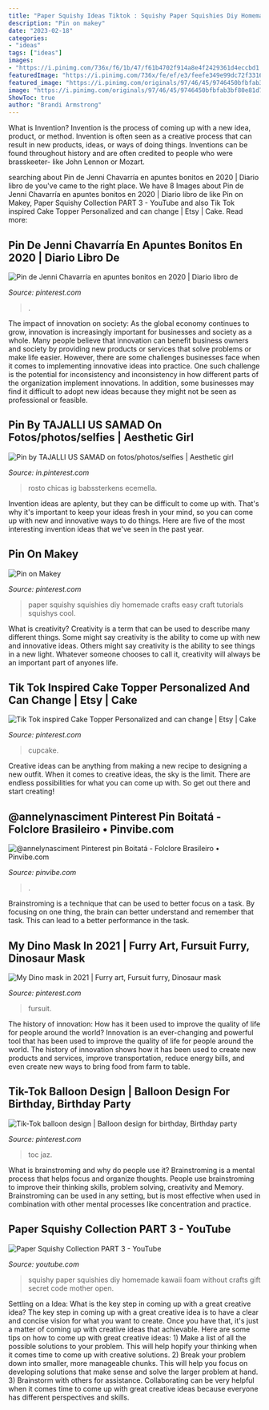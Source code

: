 ```yaml
---
title: "Paper Squishy Ideas Tiktok : Squishy Paper Squishies Diy Homemade Kawaii Foam Without Crafts Gift Secret Code Mother Open"
description: "Pin on makey"
date: "2023-02-18"
categories:
- "ideas"
tags: ["ideas"]
images:
- "https://i.pinimg.com/736x/f6/1b/47/f61b4702f914a8e4f2429361d4eccbd1.jpg"
featuredImage: "https://i.pinimg.com/736x/fe/ef/e3/feefe349e99dc72f33163ff843acf8ea.jpg"
featured_image: "https://i.pinimg.com/originals/97/46/45/9746450bfbfab3bf80e81d727c4ee73c.jpg"
image: "https://i.pinimg.com/originals/97/46/45/9746450bfbfab3bf80e81d727c4ee73c.jpg"
ShowToc: true
author: "Brandi Armstrong"
---
```



What is Invention?
Invention is the process of coming up with a new idea, product, or method. Invention is often seen as a creative process that can result in new products, ideas, or ways of doing things. Inventions can be found throughout history and are often credited to people who were brasskeeter- like John Lennon or Mozart.

	

		
searching about Pin de Jenni Chavarría en apuntes bonitos en 2020 | Diario libro de you've came to the right place. We have 8 Images about Pin de Jenni Chavarría en apuntes bonitos en 2020 | Diario libro de like Pin on Makey, Paper Squishy Collection PART 3 - YouTube and also Tik Tok inspired Cake Topper Personalized and can change | Etsy | Cake. Read more:
		
    
## Pin De Jenni Chavarría En Apuntes Bonitos En 2020 | Diario Libro De

<img loading=lazy src="https://i.pinimg.com/736x/fe/ef/e3/feefe349e99dc72f33163ff843acf8ea.jpg" onerror="this.onerror=null;this.src='https://tse2.mm.bing.net/th?id=OIP.9dRY3roIQxajepyqhdr77QHaNK&amp;pid=15.1';" alt="Pin de Jenni Chavarría en apuntes bonitos en 2020 | Diario libro de">

_Source: pinterest.com_

>. 

	

The impact of innovation on society:
As the global economy continues to grow, innovation is increasingly important for businesses and society as a whole. Many people believe that innovation can benefit business owners and society by providing new products or services that solve problems or make life easier. However, there are some challenges businesses face when it comes to implementing innovative ideas into practice. One such challenge is the potential for inconsistency and inconsistency in how different parts of the organization implement innovations. In addition, some businesses may find it difficult to adopt new ideas because they might not be seen as professional or feasible.

    
## Pin By TAJALLI US SAMAD On Fotos/photos/selfies | Aesthetic Girl

<img loading=lazy src="https://i.pinimg.com/736x/f6/1b/47/f61b4702f914a8e4f2429361d4eccbd1.jpg" onerror="this.onerror=null;this.src='https://tse4.mm.bing.net/th?id=OIP.pRQ0ILp63-fDcVU1ojl10gHaJ4&amp;pid=15.1';" alt="Pin by TAJALLI US SAMAD on fotos/photos/selfies | Aesthetic girl">

_Source: in.pinterest.com_

>rosto chicas ig babssterkens ecemella. 

	

Invention ideas are aplenty, but they can be difficult to come up with. That's why it's important to keep your ideas fresh in your mind, so you can come up with new and innovative ways to do things. Here are five of the most interesting invention ideas that we've seen in the past year.

    
## Pin On Makey

<img loading=lazy src="https://i.pinimg.com/736x/fc/0c/35/fc0c35dec7af240e2e7e39c3b3d17b37.jpg" onerror="this.onerror=null;this.src='https://tse2.mm.bing.net/th?id=OIP.UvlurTJLUlemnhXqOKdXBwHaL2&amp;pid=15.1';" alt="Pin on Makey">

_Source: pinterest.com_

>paper squishy squishies diy homemade crafts easy craft tutorials squishys cool. 

	

What is creativity?
Creativity is a term that can be used to describe many different things. Some might say creativity is the ability to come up with new and innovative ideas. Others might say creativity is the ability to see things in a new light. Whatever someone chooses to call it, creativity will always be an important part of anyones life.

    
## Tik Tok Inspired Cake Topper Personalized And Can Change | Etsy | Cake

<img loading=lazy src="https://i.pinimg.com/736x/65/74/6e/65746e0536aa3ea6eab42f66c556def7.jpg" onerror="this.onerror=null;this.src='https://tse1.mm.bing.net/th?id=OIP.vGe-W26lb7tl3SfkITsTywHaHa&amp;pid=15.1';" alt="Tik Tok inspired Cake Topper Personalized and can change | Etsy | Cake">

_Source: pinterest.com_

>cupcake. 

	

Creative ideas can be anything from making a new recipe to designing a new outfit. When it comes to creative ideas, the sky is the limit. There are endless possibilities for what you can come up with. So get out there and start creating!

    
## @annelynasciment Pinterest Pin Boitatá - Folclore Brasileiro • Pinvibe.com

<img loading=lazy src="https://i.pinimg.com/736x/18/de/29/18de293b7edba4f6198c8719c2e83e35.jpg" onerror="this.onerror=null;this.src='https://tse2.mm.bing.net/th?id=OIP.vXDN0lfnGDhbdnzQicI5jAAAAA&amp;pid=15.1';" alt="@annelynasciment Pinterest pin Boitatá - Folclore Brasileiro • Pinvibe.com">

_Source: pinvibe.com_

>. 

	

Brainstroming is a technique that can be used to better focus on a task. By focusing on one thing, the brain can better understand and remember that task. This can lead to a better performance in the task.

    
## My Dino Mask In 2021 | Furry Art, Fursuit Furry, Dinosaur Mask

<img loading=lazy src="https://i.pinimg.com/736x/10/f9/3e/10f93e3b3eb2d81860bcfcdbca33d2e0.jpg" onerror="this.onerror=null;this.src='https://tse1.mm.bing.net/th?id=OIP.2153u3imNOHgO8XhBKgOYwHaJ3&amp;pid=15.1';" alt="My Dino mask in 2021 | Furry art, Fursuit furry, Dinosaur mask">

_Source: pinterest.com_

>fursuit. 

	

The history of innovation: How has it been used to improve the quality of life for people around the world?
Innovation is an ever-changing and powerful tool that has been used to improve the quality of life for people around the world. The history of innovation shows how it has been used to create new products and services, improve transportation, reduce energy bills, and even create new ways to bring food from farm to table.

    
## Tik-Tok Balloon Design | Balloon Design For Birthday, Birthday Party

<img loading=lazy src="https://i.pinimg.com/originals/97/46/45/9746450bfbfab3bf80e81d727c4ee73c.jpg" onerror="this.onerror=null;this.src='https://tse1.mm.bing.net/th?id=OIP.1fetVzHBa1H-j3gN0P25NwHaKp&amp;pid=15.1';" alt="Tik-Tok balloon design | Balloon design for birthday, Birthday party">

_Source: pinterest.com_

>toc jaz. 

	

What is brainstroming and why do people use it?
Brainstroming is a mental process that helps focus and organize thoughts. People use brainstroming to improve their thinking skills, problem solving, creativity and Memory. Brainstroming can be used in any setting, but is most effective when used in combination with other mental processes like concentration and practice.

    
## Paper Squishy Collection PART 3 - YouTube

<img loading=lazy src="https://i.ytimg.com/vi/cfDfNKyBvPA/hqdefault.jpg" onerror="this.onerror=null;this.src='https://tse3.mm.bing.net/th?id=OIP.sh8jCvNKwdgEND0CprK1fAHaFj&amp;pid=15.1';" alt="Paper Squishy Collection PART 3 - YouTube">

_Source: youtube.com_

>squishy paper squishies diy homemade kawaii foam without crafts gift secret code mother open. 

	

Settling on a Idea: What is the key step in coming up with a great creative idea?
The key step in coming up with a great creative idea is to have a clear and concise vision for what you want to create. Once you have that, it's just a matter of coming up with creative ideas that achievable. Here are some tips on how to come up with great creative ideas: 1) Make a list of all the possible solutions to your problem. This will help hopify your thinking when it comes time to come up with creative solutions. 2) Break your problem down into smaller, more manageable chunks. This will help you focus on developing solutions that make sense and solve the larger problem at hand. 3) Brainstorm with others for assistance. Collaborating can be very helpful when it comes time to come up with great creative ideas because everyone has different perspectives and skills.

